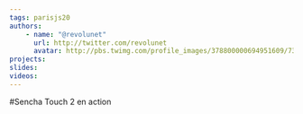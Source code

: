 ```yaml
---
tags: parisjs20
authors:
    - name: "@revolunet"
      url: http://twitter.com/revolunet
      avatar: http://pbs.twimg.com/profile_images/378800000694951609/7323ca44db2d61b2b1c4697d6b240248_bigger.jpeg
projects:
slides:
videos:
---
```

#Sencha Touch 2 en action
